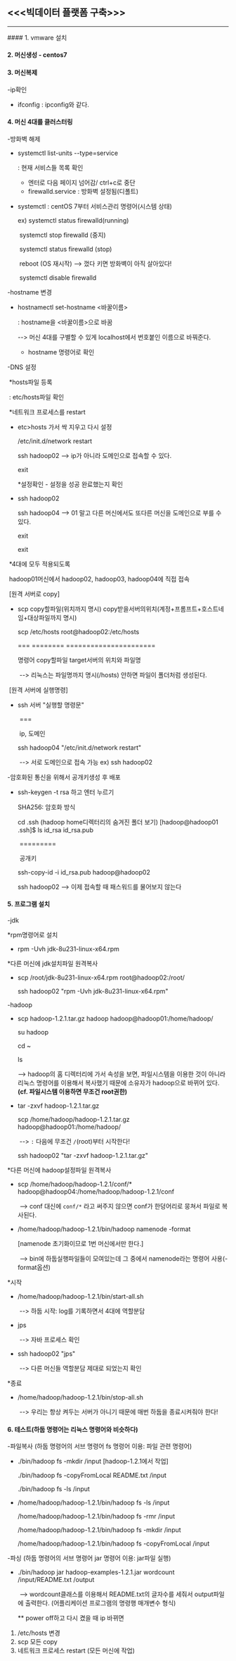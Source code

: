 ## <<<빅데이터 플랫폼 구축>>>

<hr/>
#### 1. vmware 설치

#### 2. 머신생성 - centos7

#### 3. 머신복제

-ip확인

- ifconfig : ipconfig와 같다.

#### 4. 머신 4대를 클러스터링

-방화벽 해제

- systemctl list-units --type=service

  : 현재 서비스들  목록 확인

  - 엔터로 다음 페이지 넘어감/ ctrl+c로 중단
  - firewalld.service : 방화벽 설정됨(디폴트)  

- systemctl : centOS 7부터 서비스관리 명령어(시스템 상태)

  ex) systemctl status firewalld(running)

  ​	systemctl stop firewalld (중지)

  ​	systemctl status firewalld (stop)

  ​	reboot (OS 재시작)	--> 껐다 키면 방화벽이 아직 살아있다!

  ​	systemctl disable firewalld

  

-hostname 변경

- hostnamectl set-hostname <바꿀이름>

  : hostname을 <바꿀이름>으로 바꿈	

  --> 머신 4대를 구별할 수 있게 localhost에서 번호붙인 이름으로 바꿔준다.

  - hostname 명령어로 확인



-DNS 설정

​	*hosts파일 등록 

​		: etc/hosts파일 확인



​	*네트워크 프로세스를 restart

- etc>hosts 가서 싹 지우고 다시 설정

  /etc/init.d/network restart

  ssh hadoop02	--> ip가 아니라 도메인으로 접속할 수 있다.

  exit



   *설정확인 - 설정을 성공 완료했는지 확인

 - ssh hadoop02

   ssh hadoop04 --> 01 말고 다른 머신에서도 또다른 머신을 도메인으로 부를 수 있다.

   exit

   exit



​	*4대에 모두 적용되도록

​	hadoop01머신에서 hadoop02, hadoop03, hadoop04에 직접 접속

​	[원격 서버로 copy]

- scp copy할파일(위치까지 명시) copy받을서버의위치(계정+프롬프트+호스트네임+대상파일까지 명시)

  scp	/etc/hosts	root@hadoop02:/etc/hosts

  ===	========	======================

  명령어	copy할파일		target서버의 위치와 파일명

  ​	--> 리눅스는 파일명까지 명시(/hosts) 안하면 파일이 폴더처럼 생성된다.

​	[원격 서버에 실행명령]

- ssh 서버 "실행할 명령문"

  ​		=== 

  ​		ip, 도메인

  ssh hadoop04 "/etc/init.d/network restart"

  ​	--> 서로 도메인으로 접속 가능 ex) ssh hadoop02



-암호화된 통신을 위해서 공개키생성 후 배포

- ssh-keygen -t rsa 하고 엔터 누르기

  SHA256: 암호화 방식

  cd .ssh	(hadoop home디렉터리의 숨겨진 폴더 보기)
  [hadoop@hadoop01 .ssh]$ ls
  id_rsa  id_rsa.pub

  ​			=========

  ​				공개키

  ssh-copy-id -i id_rsa.pub hadoop@hadoop02

  ssh hadoop02	--> 이제 접속할 때 패스워드를 물어보지 않는다
  
  

#### 5. 프로그램 설치

-jdk

 *rpm명령어로 설치

- rpm -Uvh jdk-8u231-linux-x64.rpm



 *다른 머신에 jdk설치파일 원격복사

- scp /root/jdk-8u231-linux-x64.rpm root@hadoop02:/root/

  ssh hadoop02 "rpm -Uvh jdk-8u231-linux-x64.rpm"



-hadoop

- scp hadoop-1.2.1.tar.gz hadoop hadoop@hadoop01:/home/hadoop/

  su hadoop

  cd ~

  ls 

  --> hadoop의 홈 디렉터리에 가서 속성을 보면, 파일시스템을 이용한 것이 아니라 리눅스 명령어를 이용해서 복사했기 때문에 소유자가 hadoop으로 바뀌어 있다. <b>(cf. 파일시스템 이용하면 무조건 root권한)</b>

- tar -zxvf hadoop-1.2.1.tar.gz

  scp /home/hadoop/hadoop-1.2.1.tar.gz hadoop@hadoop01:/home/hadoop/	

  ​	--> `:` 다음에 무조건 `/`(root)부터 시작한다!

  ssh hadoop02 "tar -zxvf hadoop-1.2.1.tar.gz"



 *다른 머신에 hadoop설정파일 원격복사

- scp /home/hadoop/hadoop-1.2.1/conf/* hadoop@hadoop04:/home/hadoop/hadoop-1.2.1/conf

  ​	--> conf 대신에 `conf/*` 라고 써주지 않으면 conf가 한덩어리로 뭉쳐서 파일로 복사된다.

- /home/hadoop/hadoop-1.2.1/bin/hadoop namenode -format

  [namenode 초기화이므로 1번 머신에서만 한다.]

  ​	--> bin에 하둡실행파일들이 모여있는데 그 중에서 namenode라는 명령어 사용(-format옵션)

  

 *시작

- /home/hadoop/hadoop-1.2.1/bin/start-all.sh

  ​	--> 하둡 시작: log를 기록하면서 4대에 역할분담

- jps

  ​	--> 자바 프로세스 확인

- ssh hadoop02 "jps"

  ​	--> 다른 머신들 역할분담 제대로 되었는지 확인



 *종료

- /home/hadoop/hadoop-1.2.1/bin/stop-all.sh

  ​	--> 우리는 항상 켜두는 서버가 아니기 때문에 매번 하둡을 종료시켜줘야 한다!



#### 6. 테스트(하둡 명령어는 리눅스 명령어와 비슷하다)

-파일복사 (하둡 명령어의 서브 명령어 fs 명령어 이용: 파일 관련 명령어)

- ./bin/hadoop fs -mkdir /input	[hadoop-1.2.1에서 작업]

  ./bin/hadoop fs -copyFromLocal README.txt /input

  ./bin/hadoop fs -ls /input

- /home/hadoop/hadoop-1.2.1/bin/hadoop fs -ls /input

  /home/hadoop/hadoop-1.2.1/bin/hadoop fs -rmr /input

  /home/hadoop/hadoop-1.2.1/bin/hadoop fs -mkdir /input

  /home/hadoop/hadoop-1.2.1/bin/hadoop fs -copyFromLocal /input



-파싱 (하둡 명령어의 서브 명령어 jar 명령어 이용: jar파일 실행)

- ./bin/hadoop jar hadoop-examples-1.2.1.jar wordcount /input/README.txt /output

  ​	--> wordcount클래스를 이용해서 README.txt의 글자수를 세줘서 output파일에 출력한다. (어플리케이션 프로그램의 명령행 매개변수 형식)



   ** power off하고 다시 켰을 때 ip 바뀌면

1. /etc/hosts 변경
2.  scp 모든 copy
3. 네트워크 프로세스 restart (모든 머신에 작업)